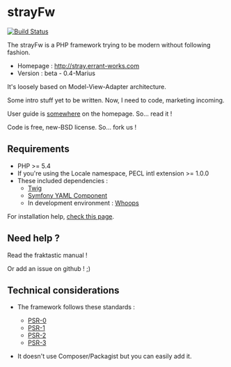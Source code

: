 # strayFw

[![Build Status](https://travis-ci.org/ErrantWorks/strayFw.png?branch=master)](https://travis-ci.org/ErrantWorks/strayFw)

The strayFw is a PHP framework trying to be modern without following fashion.

* Homepage : http://stray.errant-works.com
* Version : beta - 0.4-Marius

It's loosely based on Model-View-Adapter architecture.

Some intro stuff yet to be written. Now, I need to code, marketing incoming.

User guide is [somewhere](http://stray.errant-works.com/guide 'user guide') on the homepage. So... read it !

Code is free, new-BSD license. So... fork us !

## Requirements

* PHP >= 5.4
* If you're using the Locale namespace, PECL intl extension >= 1.0.0
* These included dependencies :
    * [Twig](http://twig.sensiolabs.org/ 'Twig homepage')
    * [Symfony YAML Component](http://symfony.com/doc/current/components/yaml/introduction.html 'The YAML Component')
    * In development environment : [Whoops](http://filp.github.io/whoops/ 'Whoops homepage')

For installation help, [check this page](http://stray.errant-works.com/guide/installation 'user guide - installation').

## Need help ?

Read the fraktastic manual !

Or add an issue on github ! ;)

## Technical considerations

* The framework follows these standards :
    * [PSR-0](https://github.com/php-fig/fig-standards/blob/master/accepted/PSR-0.md 'PSR-0')
    * [PSR-1](https://github.com/php-fig/fig-standards/blob/master/accepted/PSR-1-basic-coding-standard.md 'PSR-1')
    * [PSR-2](https://github.com/php-fig/fig-standards/blob/master/accepted/PSR-2-coding-style-guide.md 'PSR-2')
    * [PSR-3](https://github.com/php-fig/fig-standards/blob/master/accepted/PSR-3-logger-interface.md 'PSR-3')

* It doesn't use Composer/Packagist but you can easily add it.
